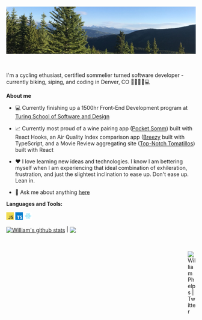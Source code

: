 [![Header](https://github.com/williamphelps13/williamphelps13/blob/main/linkedin-background.jpeg "Header")](linkedin.com/williamjphelps)

<br />

I'm a cycling ethusiast, certified sommelier turned software developer - currently biking, siping, and coding in Denver, CO 🚴🏼‍♂️🍷💻

**About me**

- 💻 Currently finishing up a 1500hr Front-End Development program at [Turing School of Software and Design](https://turing.edu/)

- 📈 Currently most proud of a wine pairing app ([Pocket Somm](https://github.com/williamphelps13/pocket-somm)) built with React Hooks, an Air Quality Index comparison app ([Breezy](https://github.com/williamphelps13/breathe-easy) built with TypeScript, and a Movie Review aggregating site ([Top-Notch Tomatillos](https://github.com/williamphelps13/top-notch-tomatillos)) built with React

- ❤️ I love learning new ideas and technologies. I know I am bettering myself when I am experiencing that ideal combination of exhileration, frustration, and just the slightest inclination to ease up. Don't ease up. Lean in. 

- 💬 Ask me about anything [here](https://github.com/williamphelps13/williamphelps13/issues)

**Languages and Tools:**  

<code><img height="20" src="https://raw.githubusercontent.com/github/explore/80688e429a7d4ef2fca1e82350fe8e3517d3494d/topics/javascript/javascript.png"></code>
<code><img height="20" src="https://raw.githubusercontent.com/github/explore/80688e429a7d4ef2fca1e82350fe8e3517d3494d/topics/typescript/typescript.png"></code>
<code><img height="20" src="https://raw.githubusercontent.com/github/explore/80688e429a7d4ef2fca1e82350fe8e3517d3494d/topics/react/react.png"></code>   

<a href="https://github.com/williamphelps13/github-readme-stats"><img align="center" src="https://github-readme-stats.vercel.app/api?username=williamphelps13&show_icons=true&include_all_commits=true&theme=buefy&hide_border=true" alt="William's github stats" /></a> | <a href="https://github.com/williamphelps13/github-readme-stats"><img align="center" src="https://github-readme-stats.vercel.app/api/top-langs/?username=williamphelps13&layout=compact&theme=buefy&hide_border=true" /></a>

<br />
<br />

<a href="https://twitter.com/_williamphelps">
  <img align="right" alt="William Phelps | Twitter" width="21px" src="https://raw.githubusercontent.com/anuraghazra/anuraghazra/master/assets/twitter.svg" />
</a>
